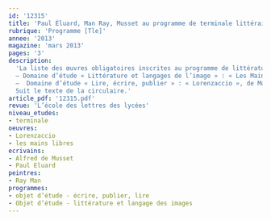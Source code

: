 ```yaml
---
id: '12315'
title: 'Paul Éluard, Man Ray, Musset au programme de terminale littéraire en 2013-2014'
rubrique: 'Programme [Tle]'
annee: '2013'
magazine: 'mars 2013'
pages: '3'
description: 
  'La liste des œuvres obligatoires inscrites au programme de littérature de la classe terminale de la série littéraire est publiée au BOEN :
  – Domaine d’étude « Littérature et langages de l’image » : « Les Mains libres », de Paul Éluard et Man Ray.
  –  Domaine d’étude « Lire, écrire, publier » : « Lorenzaccio », de Musset.
  Suit le texte de la circulaire.'
article_pdf: '12315.pdf'
revue: 'L’école des lettres des lycées'
niveau_etudes:
- terminale
oeuvres:
- Lorenzaccio
- les mains libres
ecrivains:
- Alfred de Musset
- Paul Eluard
peintres:
- Ray Man
programmes:
- objet d’étude - écrire, publier, lire
- Objet d’étude - littérature et langage des images
---
```

